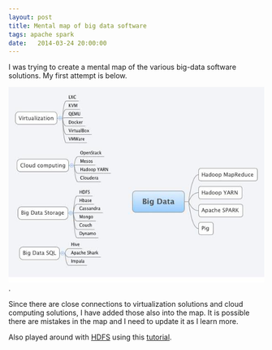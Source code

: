 ```yaml
---
layout: post
title: Mental map of big data software
tags: apache spark
date:   2014-03-24 20:00:00
---
```


I was trying to create a mental map of the various big-data software solutions.
My first attempt is below.

![big data map](https://raw.githubusercontent.com/manku-timma/manku-timma.github.io/master/images/bigdata.jpg).

Since there are close connections to virtualization solutions and cloud
computing solutions, I have added those also into the map. It is possible there
are mistakes in the map and I need to update it as I learn more.

Also played around with [HDFS][hdfs] using this [tutorial][tutorial].

[hdfs]: http://www.ibm.com/developerworks/library/wa-introhdfs/index.html
[tutorial]: http://www.michael-noll.com/tutorials/running-hadoop-on-ubuntu-linux-single-node-cluster/
